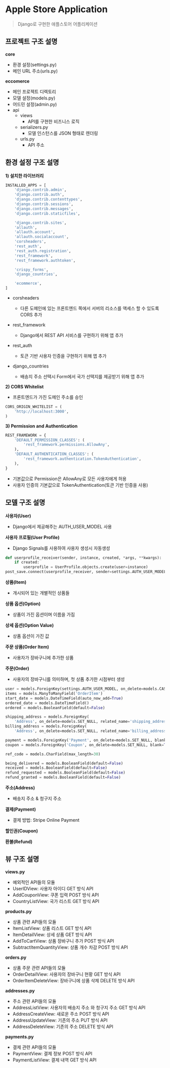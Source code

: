 # Apple Store Application

> Django로 구현한 애플스토어 어플리케이션

## 프로젝트 구조 설명

**core**
- 환경 설정(settings.py)
- 메인 URL 주소(urls.py)

**eccomerce**
- 메인 프로젝트 디렉토리
- 모델 설정(models.py)
- 어드민 설정(admin.py)
- api
  - views
    - API를 구현한 비즈니스 로직
  - serializers.py
    - 모델 인스턴스를 JSON 형태로 렌더링
  - urls.py
    - API 주소

## 환경 설정 구조 설명

**1) 설치한 라이브러리**

```python
INSTALLED_APPS = [
    'django.contrib.admin',
    'django.contrib.auth',
    'django.contrib.contenttypes',
    'django.contrib.sessions',
    'django.contrib.messages',
    'django.contrib.staticfiles',

    'django.contrib.sites',
    'allauth',
    'allauth.account',
    'allauth.socialaccount',
    'corsheaders',
    'rest_auth',
    'rest_auth.registration',
    'rest_framework',
    'rest_framework.authtoken',

    'crispy_forms',
    'django_countries',

    'ecommerce',
]
```

- corsheaders
  - 다른 도메인에 있는 프론트엔드 쪽에서 서버의 리소스를 액세스 할 수 있도록 CORS 추가

- rest_framework
  - Django에서 REST API 서비스를 구현하기 위해 앱 추가

- rest_auth
  - 토큰 기반 사용자 인증을 구현하기 위해 앱 추가

- django_countries
  - 배송지 주소 선택시 Form에서 국가 선택지를 제공받기 위해 앱 추가

**2) CORS Whitelist**

- 프론트엔드가 가진 도메인 주소를 승인

```python
CORS_ORIGIN_WHITELIST = (
    'http://localhost:3000',
)
```

**3) Permission and Authentication**

```python
REST_FRAMEWORK = {
    'DEFAULT_PERMISSION_CLASSES': (
        'rest_framework.permissions.AllowAny',
    ),
    'DEFAULT_AUTHENTICATION_CLASSES': (
        'rest_framework.authentication.TokenAuthentication',
    ),
}
```

- 기본값으로 Permission은 AllowAny로 모든 사용자에게 허용
- 사용자 인증의 기본값으로 TokenAuthentication(토큰 기반 인증을 사용)

## 모델 구조 설명

**사용자(User)**
- Django에서 제공해주는 AUTH_USER_MODEL 사용

**사용자 프로필(User Profile)**
- Django Signals를 사용하여 사용자 생성시 자동생성

```python
def userprofile_receiver(sender, instance, created, *args, **kwargs):
    if created:
        userprofile = UserProfile.objects.create(user=instance)
post_save.connect(userprofile_receiver, sender=settings.AUTH_USER_MODEL
```

**상품(Item)**
- 개시되어 있는 개별적인 상품들

**상품 옵션(Option)**
- 상품이 가진 옵션이며 이름을 가짐

**상세 옵션(Option Value)**
- 상품 옵션이 가진 값

**주문 상품(Order Item)**
- 사용자가 장바구니에 추가한 상품

**주문(Order)**
- 사용자의 장바구니를 의미하며, 첫 상품 추가한 시점부터 생성

```python
user = models.ForeignKey(settings.AUTH_USER_MODEL, on_delete=models.CASCADE)
items = models.ManyToManyField('OrderItem')
start_date = models.DateTimeField(auto_now_add=True)
ordered_date = models.DateTimeField()
ordered = models.BooleanField(default=False)

shipping_address = models.ForeignKey(
    'Address', on_delete=models.SET_NULL, related_name='shipping_address', blank=True, null=True)
billing_address = models.ForeignKey(
    'Address', on_delete=models.SET_NULL, related_name='billing_address', blank=True, null=True)

payment = models.ForeignKey('Payment', on_delete=models.SET_NULL, blank=True, null=True)
coupon = models.ForeignKey('Coupon', on_delete=models.SET_NULL, blank=True, null=True)

ref_code = models.CharField(max_length=30)

being_delivered = models.BooleanField(default=False)
received = models.BooleanField(default=False)
refund_requested = models.BooleanField(default=False)
refund_granted = models.BooleanField(default=False)
```

**주소(Address)**
- 배송지 주소 & 청구지 주소

**결제(Payment)**
- 결제 방법: Stripe Online Payment

**할인권(Coupon)**

**환불(Refund)**

## 뷰 구조 설명

**views.py**
- 예외적인 API들의 모듈
- UserIDView: 사용자 아이디 GET 방식 API
- AddCouponView: 쿠폰 입력 POST 방식 API
- CountryListView: 국가 리스트 GET 방식 API

**products.py**
- 상품 관련 API들의 모듈
- ItemListView: 상품 리스트 GET 방식 API
- ItemDetailView: 상세 상품 GET 방식 API
- AddToCartView: 상품 장바구니 추가 POST 방식 API
- SubtractItemQuantityView: 상품 개수 차감 POST 방식 API

**orders.py**
- 상품 주문 관련 API들의 모듈
- OrderDetailView: 사용자의 장바구니 현황 GET 방식 API
- OrderItemDeleteView: 장바구니에 상품 삭제 DELETE 방식 API

**addresses.py**
- 주소 관련 API들의 모듈
- AddressListView: 사용자의 배송지 주소 와 청구지 주소 GET 방식 API
- AddressCreateView: 새로운 주소 POST 방식 API
- AddressUpdateView: 기존의 주소 PUT 방식 API
- AddressDeleteView: 기존의 주소 DELETE 방식 API

**payments.py**
- 결제 관련 API들의 모듈
- PaymentView: 결제 정보 POST 방식 API
- PaymentListView: 결제 내역 GET 방식 API

